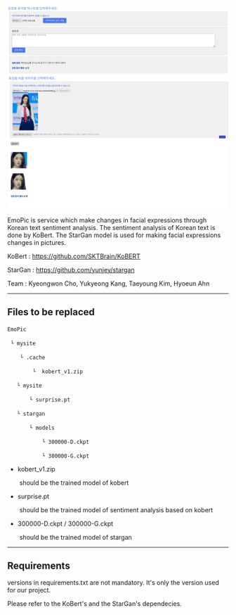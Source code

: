 ![example](example.png)



 EmoPic is service which make changes in facial expressions through Korean text sentiment analysis. The sentiment analysis of Korean text is done by KoBert. The StarGan model is used for making facial expressions changes in pictures.

KoBert : https://github.com/SKTBrain/KoBERT

StarGan : https://github.com/yunjey/stargan

Team : Kyeongwon Cho, Yukyeong Kang, Taeyoung Kim, Hyoeun Ahn



--------------------------------

## Files to be replaced
```
EmoPic

 └ mysite

​	 └ .cache

​		 └  kobert_v1.zip

​	└ mysite

​		└ surprise.pt

​	└ stargan

​		└ models

​			└ 300000-D.ckpt

​			└ 300000-G.ckpt
```
* kobert_v1.zip

  ​	should be the trained model of kobert

+ surprise.pt

  ​	should be the trained model of sentiment analysis based on kobert

+ 300000-D.ckpt / 300000-G.ckpt 

  ​	should be the trained model of stargan 

-------------------------

## Requirements

 versions in requirements.txt are not mandatory. It's only the version used for our project.

 Please refer to the KoBert's and the StarGan's dependecies.
